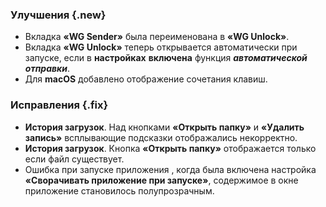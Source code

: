 <!-- version: 1.2.3 -->

### Улучшения {.new}
- Вкладка **«WG Sender»** была переименована в **«WG Unlock»**.
- Вкладка **«WG Unlock»** теперь открывается автоматически при запуске, если в **настройках** **включена** функция ***автоматической отправки***.
- Для **macOS** добавлено отображение сочетания клавиш.

### Исправления {.fix}  
- **История загрузок**. Над кнопками **«Открыть папку»** и **«Удалить запись»** всплывающие подсказки отображались некорректно.
- **История загрузок**. Кнопка **«Открыть папку»** отображается только если файл существует.
- Ошибка при запуске приложения , когда была включена настройка **«Сворачивать приложение при запуске»**, содержимое в окне приложение становилось полупрозрачным.


